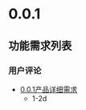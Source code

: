 
# 0.0.1

## 功能需求列表

### 用户评论

* [0.0.1产品详细需求](https://github.com/rulinma/it-word-product-manage/tree/main/%E8%AF%84%E8%AE%BA#001)
  * 1-2d
